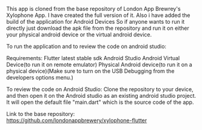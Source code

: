 This app is cloned from the base repository of London App Brewrey's Xylophone App. I have created the full version of it.
Also i have added the build of the application for Android Devices So if anyone wants to run it directly just download the apk file from the repository and run it on  either your physical android device or the virtual android device. 

To run the application and to review the code on android studio:

 Requirements:
 Flutter latest stable sdk
 Android Studio
 Android Virtual Device(to run it on remote emulator)
 Physical Android device(to run it on a physical device)(Make sure to turn on the USB Debugging from the developers options menu.)
 
 To review the code on Android Studio:
 Clone the repository to your device, and then open it on the Android studio as an existing android studio project.
 It will open the default file "main.dart" which is the source code of the app.
 
 Link to the base repository: https://github.com/londonappbrewery/xylophone-flutter
